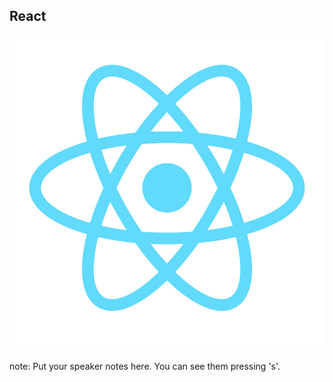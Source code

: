 ##  React

![OCI-Logo](img/react.png)

note:
    Put your speaker notes here.
    You can see them pressing 's'.
